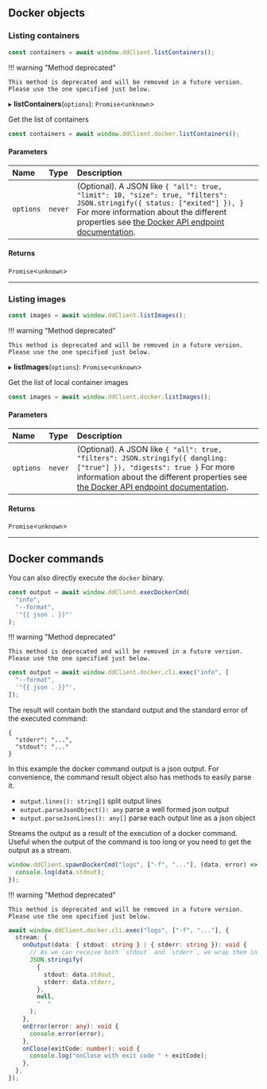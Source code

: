 ## Docker objects

### Listing containers

```typescript
const containers = await window.ddClient.listContainers();
```

!!! warning "Method deprecated"

    This method is deprecated and will be removed in a future version. Please use the one specified just below.

▸ **listContainers**(`options`): `Promise`<`unknown`\>

Get the list of containers

```typescript
const containers = await window.ddClient.docker.listContainers();
```

#### Parameters

| Name      | Type    | Description                                                                                                                                                                                                                                                                                  |
| :-------- | :------ | :------------------------------------------------------------------------------------------------------------------------------------------------------------------------------------------------------------------------------------------------------------------------------------------- |
| `options` | `never` | (Optional). A JSON like `{ "all": true, "limit": 10, "size": true, "filters": JSON.stringify({ status: ["exited"] }), }` For more information about the different properties see [the Docker API endpoint documentation](https://docs.docker.com/engine/api/v1.37/#operation/ContainerList). |

#### Returns

`Promise`<`unknown`\>

---

### Listing images

```typescript
const images = await window.ddClient.listImages();
```

!!! warning "Method deprecated"

    This method is deprecated and will be removed in a future version. Please use the one specified just below.

▸ **listImages**(`options`): `Promise`<`unknown`\>

Get the list of local container images

```typescript
const images = await window.ddClient.docker.listImages();
```

#### Parameters

| Name      | Type    | Description                                                                                                                                                                                                                                                         |
| :-------- | :------ | :------------------------------------------------------------------------------------------------------------------------------------------------------------------------------------------------------------------------------------------------------------------ |
| `options` | `never` | (Optional). A JSON like `{ "all": true, "filters": JSON.stringify({ dangling: ["true"] }), "digests": true }` For more information about the different properties see [the Docker API endpoint documentation](https://docs.docker.com/engine/api/v1.37/#tag/Image). |

#### Returns

`Promise`<`unknown`\>

---

## Docker commands

You can also directly execute the `docker` binary.

```typescript
const output = await window.ddClient.execDockerCmd(
  "info",
  "--format",
  '"{{ json . }}"'
);
```

!!! warning "Method deprecated"

    This method is deprecated and will be removed in a future version. Please use the one specified just below.

```typescript
const output = await window.ddClient.docker.cli.exec("info", [
  "--format",
  '"{{ json . }}"',
]);
```

The result will contain both the standard output and the standard error of the executed command:

```
{
  "stderr": "...",
  "stdout": "..."
}
```

In this example the docker command output is a json output.
For convenience, the command result object also has methods to easily parse it.

- `output.lines(): string[]` split output lines
- `output.parseJsonObject(): any` parse a well formed json output
- `output.parseJsonLines(): any[]` parse each output line as a json object

Streams the output as a result of the execution of a docker command.
Useful when the output of the command is too long or you need to get the output as a stream.

```typescript
window.ddClient.spawnDockerCmd("logs", ["-f", "..."], (data, error) => {
  console.log(data.stdout);
});
```

!!! warning "Method deprecated"

    This method is deprecated and will be removed in a future version. Please use the one specified just below.

```typescript linenums="1"
await window.ddClient.docker.cli.exec("logs", ["-f", "..."], {
  stream: {
    onOutput(data: { stdout: string } | { stderr: string }): void {
      // As we can receive both `stdout` and `stderr`, we wrap them in a JSON object
      JSON.stringify(
        {
          stdout: data.stdout,
          stderr: data.stderr,
        },
        null,
        "  "
      );
    },
    onError(error: any): void {
      console.error(error);
    },
    onClose(exitCode: number): void {
      console.log("onClose with exit code " + exitCode);
    },
  },
});
```
